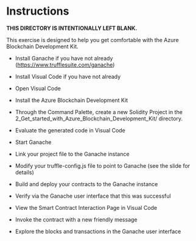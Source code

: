 # Instructions

**THIS DIRECTORY IS INTENTIONALLY LEFT BLANK.**

This exercise is designed to help you get comfortable with the Azure Blockchain Development Kit.

* Install Ganache if you have not already
  (https://www.trufflesuite.com/ganache)

* Install Visual Code if you have not already

* Open Visual Code

* Install the Azure Blockchain Development Kit

* Through the Command Palette, create a new Solidity Project in the
  2_Get_started_with_Azure_Blockchain_Development_Kit/ directory.

* Evaluate the generated code in Visual Code

* Start Ganache

* Link your project file to the Ganache instance

* Modify your truffle-config.js file to point to Ganache (see the
  slide for details)

* Build and deploy your contracts to the Ganache instance

* Verify via the Ganache user interface that this was successful

* View the Smart Contract Interaction Page in Visual Code

* Invoke the contract with a new friendly message

* Explore the blocks and transactions in the Ganache user interface
